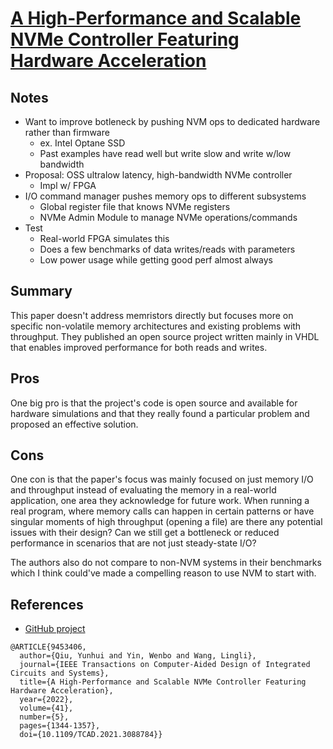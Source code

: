 # [A High-Performance and Scalable NVMe Controller Featuring Hardware Acceleration](https://ieeexplore.ieee.org/document/9453406)

## Notes
- Want to improve botleneck by pushing NVM ops to dedicated hardware rather than firmware
    - ex. Intel Optane SSD
    - Past examples have read well but write slow and write w/low bandwidth
- Proposal: OSS ultralow latency, high-bandwidth NVMe controller
    - Impl w/ FPGA
- I/O command manager pushes memory ops to different subsystems
    - Global register file that knows NVMe registers
    - NVMe Admin Module to manage NVMe operations/commands
- Test
    - Real-world FPGA simulates this
    - Does a few benchmarks of data writes/reads with parameters
    - Low power usage while getting good perf almost always

## Summary
This paper doesn't address memristors directly but focuses more on specific non-volatile memory architectures and existing problems with throughput. They published an open source project written mainly in VHDL that enables improved performance for both reads and writes.

## Pros
One big pro is that the project's code is open source and available for hardware simulations and that they really found a particular problem and proposed an effective solution.

## Cons
One con is that the paper's focus was mainly focused on just memory I/O and throughput instead of evaluating the memory in a real-world application, one area they acknowledge for future work. When running a real program, where memory calls can happen in certain patterns or have singular moments of high throughput (opening a file) are there any potential issues with their design? Can we still get a bottleneck or reduced performance in scenarios that are not just steady-state I/O?

The authors also do not compare to non-NVM systems in their benchmarks which I think could've made a compelling reason to use NVM to start with.

## References
- [GitHub project](https://github.com/yhqiu16/NVMeCHA)

```
@ARTICLE{9453406,
  author={Qiu, Yunhui and Yin, Wenbo and Wang, Lingli},
  journal={IEEE Transactions on Computer-Aided Design of Integrated Circuits and Systems}, 
  title={A High-Performance and Scalable NVMe Controller Featuring Hardware Acceleration}, 
  year={2022},
  volume={41},
  number={5},
  pages={1344-1357},
  doi={10.1109/TCAD.2021.3088784}}
```